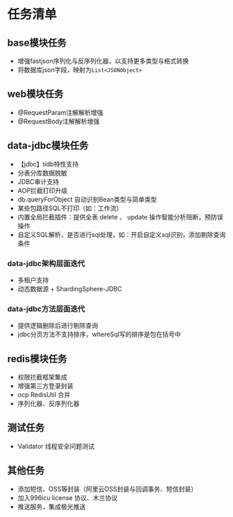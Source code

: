# 任务清单
## base模块任务
- 增强fastjson序列化与反序列化器，以支持更多类型与格式转换
- 将数据库json字段，映射为`List<JSONObject>`

## web模块任务
- @RequestParam注解解析增强
- @RequestBody注解解析增强

## data-jdbc模块任务
- 【jdbc】tidb特性支持
- 分表分库数据脱敏
- JDBC审计支持
- AOP拦截打印升级
- db.queryForObject 自动识别Bean类型与简单类型
- 某些包路径SQL不打印（如：工作流）
- 内置全局拦截插件：提供全表 delete 、 update 操作智能分析阻断，预防误操作
- 自定义SQL解析，是否进行sql处理，如：开启自定义sql识别，添加剔除查询条件

### data-jdbc架构层面迭代
- 多租户支持
- 动态数据源 + ShardingSphere-JDBC

### data-jdbc方法层面迭代
- 提供逻辑删除后进行剔除查询
- jdbc分页方法不支持排序，whereSql写的排序是包在括号中

## redis模块任务
- 权限拦截框架集成
- 增强第三方登录封装
- ocp RedisUtil 合并
- 序列化器、反序列化器

## 测试任务
- Validator 线程安全问题测试

## 其他任务
- 添加短信、OSS等封装（阿里云OSS封装与回调事务、短信封装）
- 加入996icu license 协议、木兰协议
- 推送服务，集成极光推送